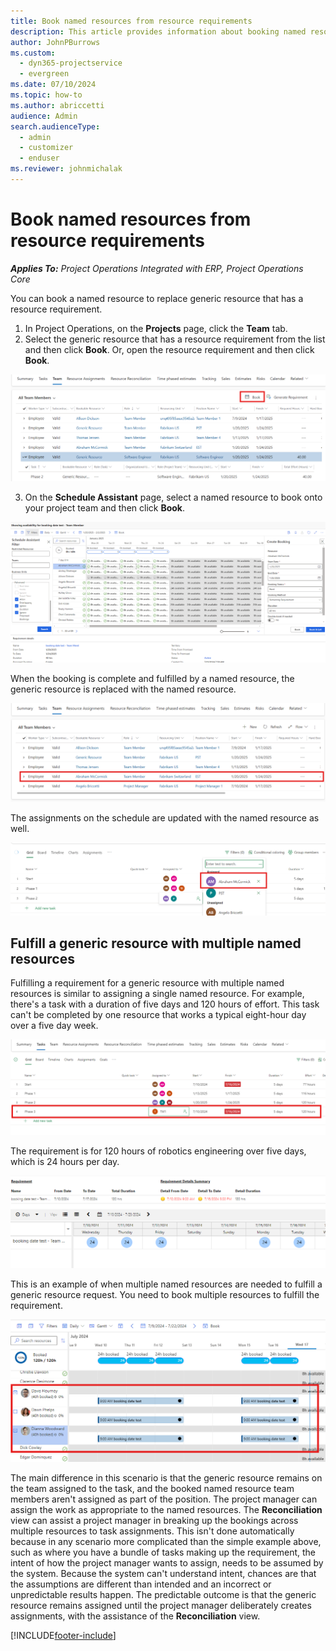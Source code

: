 ```yaml
---
title: Book named resources from resource requirements
description: This article provides information about booking named resources for a generic resource requirement.
author: JohnPBurrows
ms.custom: 
  - dyn365-projectservice
  - evergreen
ms.date: 07/10/2024
ms.topic: how-to
ms.author: abriccetti
audience: Admin
search.audienceType: 
  - admin
  - customizer
  - enduser
ms.reviewer: johnmichalak
---
```

# Book named resources from resource requirements

_**Applies To:** Project Operations Integrated with ERP, Project Operations Core_

You can book a named resource to replace generic resource that has a resource requirement.

1. In Project Operations, on the **Projects** page, click the **Team** tab.
2. Select the generic resource that has a resource requirement from the list and then click **Book**. Or, open the resource requirement and then click **Book**.


![Booking a generic team member.](media/book-from-team-grid.png)


3. On the **Schedule Assistant** page, select a named resource to book onto your project team and then click **Book**.

![Booking a generic team member using schedule assistant.](media/book-from-schedule-assistant.png)

When the booking is complete and fulfilled by a named resource, the generic resource is replaced with the named resource.

![Named team member replacing a generic team member.](media/generic-tm-replaced.png)

The assignments on the schedule are updated with the named resource as well.

![Named team member assigned to project tasks.](media/tm-assignment-changed.png)

## Fulfill a generic resource with multiple named resources
Fulfilling a requirement for a generic resource with multiple named resources is similar to assigning a single named resource. For example, there's a task with a duration of five days and 120 hours of effort. This task can't be completed by one resource that works a typical eight-hour day over a five day week. 

![A task that needs 120 hours of effort over five days.](media/120-hr-assignment.png)

The requirement is for 120 hours of robotics engineering over five days, which is 24 hours per day.

![Per day requirement.](media/120-hr-contours.png)

This is an example of when multiple named resources are needed to fulfill a generic resource request. You need to book multiple resources to fulfill the requirement.

![Booking multiple resources to fulfill the requirement.](media/booked-multiple-resources.png)

The main difference in this scenario is that the generic resource remains on the team assigned to the task, and the booked named resource team members aren't assigned as part of the position. The project manager can assign the work as appropriate to the named resources. The **Reconciliation** view can assist a project manager in breaking up the bookings across multiple resources to task assignments. This isn't done automatically because in any scenario more complicated than the simple example above, such as where you have a bundle of tasks making up the requirement, the intent of how the project manager wants to assign, needs to be assumed by the system. Because the system can't understand intent, chances are that the assumptions are different than intended and an incorrect or unpredictable results happen. The predictable outcome is that the generic resource remains assigned until the project manager deliberately creates assignments, with the assistance of the **Reconciliation** view.




[!INCLUDE[footer-include](../includes/footer-banner.md)]
